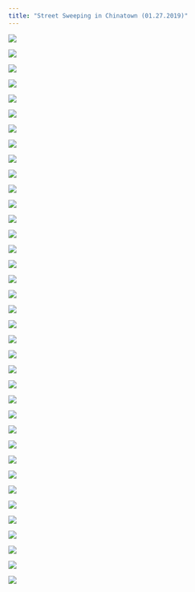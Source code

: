 ```yaml
---
title: "Street Sweeping in Chinatown (01.27.2019)"
---
```


![](https://res.cloudinary.com/dhngj18do/image/upload/f_auto,q_auto/v1/images/7e244cce1ecca37f05ee49622c1692a4)

![](https://res.cloudinary.com/dhngj18do/image/upload/f_auto,q_auto/v1/images/952e6ca5875506ef0ebf3a70327348c4)

![](https://res.cloudinary.com/dhngj18do/image/upload/f_auto,q_auto/v1/images/5aa00bc7e1b6afa557977bd5d5f22b13)

![](https://res.cloudinary.com/dhngj18do/image/upload/f_auto,q_auto/v1/images/0828fffa1037394b865a35a4635a9813)

![](https://res.cloudinary.com/dhngj18do/image/upload/f_auto,q_auto/v1/images/1a45b996c256a32a3a8d3aba6f928d0b)

![](https://res.cloudinary.com/dhngj18do/image/upload/f_auto,q_auto/v1/images/1a6207e935078b92789d3317e232a74d)

![](https://res.cloudinary.com/dhngj18do/image/upload/f_auto,q_auto/v1/images/cad756c08ea52d38bfa31c87d0269a1a)

![](https://res.cloudinary.com/dhngj18do/image/upload/f_auto,q_auto/v1/images/19b904454bfe4f80c4c8aeaa2165b639)

![](https://res.cloudinary.com/dhngj18do/image/upload/f_auto,q_auto/v1/images/f04e88e9c93458ba62cfe35b8279df6b)

![](https://res.cloudinary.com/dhngj18do/image/upload/f_auto,q_auto/v1/images/baa737a865cc4ec8968a6ce7f5f51a6d)

![](https://res.cloudinary.com/dhngj18do/image/upload/f_auto,q_auto/v1/images/dd055c12c7abfd422f5fb13852f59553)

![](https://res.cloudinary.com/dhngj18do/image/upload/f_auto,q_auto/v1/images/542e37a458568c85e5a7e87fd1d18a4f)

![](https://res.cloudinary.com/dhngj18do/image/upload/f_auto,q_auto/v1/images/6bd741afcba82645e783d1d8036a927e)

![](https://res.cloudinary.com/dhngj18do/image/upload/f_auto,q_auto/v1/images/ff1d731bf03f5116d0b25eae8ff56a71)

![](https://res.cloudinary.com/dhngj18do/image/upload/f_auto,q_auto/v1/images/3524090ecd4ee2c45008a6589dc880a7)

![](https://res.cloudinary.com/dhngj18do/image/upload/f_auto,q_auto/v1/images/3d3bfc7f0c6b292c2ab04e343a263d1f)

![](https://res.cloudinary.com/dhngj18do/image/upload/f_auto,q_auto/v1/images/ceebebc808e62e173fe99ab61ebff870)

![](https://res.cloudinary.com/dhngj18do/image/upload/f_auto,q_auto/v1/images/a8475ee7b17b493b70545b36104412e8)

![](https://res.cloudinary.com/dhngj18do/image/upload/f_auto,q_auto/v1/images/a040f796b65ff58f756b47f8ba7ad68e)

![](https://res.cloudinary.com/dhngj18do/image/upload/f_auto,q_auto/v1/images/3bddb53e1f291aaf0d6106649849fd6a)

![](https://res.cloudinary.com/dhngj18do/image/upload/f_auto,q_auto/v1/images/4d175c02ac1baa8c06fcabd08e85189b)

![](https://res.cloudinary.com/dhngj18do/image/upload/f_auto,q_auto/v1/images/6e6e8da510238c6e9adefca6d9420baa)

![](https://res.cloudinary.com/dhngj18do/image/upload/f_auto,q_auto/v1/images/0b7aff75888fdd8950da24965b47d47d)

![](https://res.cloudinary.com/dhngj18do/image/upload/f_auto,q_auto/v1/images/ea5499fd36121ea01dbeef3cf73017a1)

![](https://res.cloudinary.com/dhngj18do/image/upload/f_auto,q_auto/v1/images/9ba80e2d3ff87e2adcc2bd62e8ab33d7)

![](https://res.cloudinary.com/dhngj18do/image/upload/f_auto,q_auto/v1/images/3b10767290e77942296d256211d01e06)

![](https://res.cloudinary.com/dhngj18do/image/upload/f_auto,q_auto/v1/images/9dd60075655f57f01206d1d1a0cab30b)

![](https://res.cloudinary.com/dhngj18do/image/upload/f_auto,q_auto/v1/images/cedad5cd911ec64ef56b915dffb653ef)

![](https://res.cloudinary.com/dhngj18do/image/upload/f_auto,q_auto/v1/images/d10ad1bb79eec0d2273595d8fa3d8dde)

![](https://res.cloudinary.com/dhngj18do/image/upload/f_auto,q_auto/v1/images/73a44be04e0b8000d1f10786aedd1da9)

![](https://res.cloudinary.com/dhngj18do/image/upload/f_auto,q_auto/v1/images/549f75939e2bd7084d047460a23a1896)

![](https://res.cloudinary.com/dhngj18do/image/upload/f_auto,q_auto/v1/images/eeffdbccfbd4931b83e8172e14cb09c2)

![](https://res.cloudinary.com/dhngj18do/image/upload/f_auto,q_auto/v1/images/25349afece6e143f22677ad786c8c2f4)

![](https://res.cloudinary.com/dhngj18do/image/upload/f_auto,q_auto/v1/images/81d66358ef5cd90a92577c15f22c89d3)

![](https://res.cloudinary.com/dhngj18do/image/upload/f_auto,q_auto/v1/images/264a71024cb01a7a8f66e0ff40944377)

![](https://res.cloudinary.com/dhngj18do/image/upload/f_auto,q_auto/v1/images/83e2d81f23dea3614dcdf6c0eb566e3f)

![](https://res.cloudinary.com/dhngj18do/image/upload/f_auto,q_auto/v1/images/709b761de1b3aea90797b1e30093e326)
